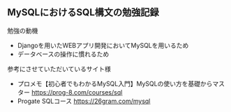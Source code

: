 ## MySQLにおけるSQL構文の勉強記録

勉強の動機
- Djangoを用いたWEBアプリ開発においてMySQLを用いるため
- データベースの操作に慣れるため

参考にさせていただいているサイト様
- プロメモ【初心者でもわかるMySQL入門】MySQLの使い方を基礎からマスター https://prog-8.com/courses/sql
- Progate SQLコース https://26gram.com/mysql

